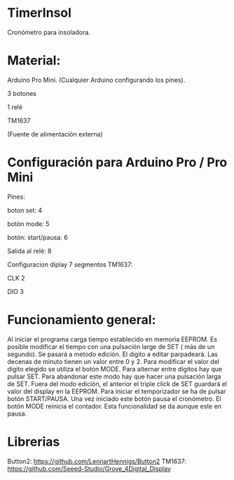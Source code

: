 # TimerInsol

Cronómetro para insoladora.

# Material:
   Arduino Pro Mini. (Cualquier Arduino configurando los pines).
   
   3 botones
   
   1 relé
   
   TM1637
   
   (Fuente de alimentación externa)
   

 # Configuración para Arduino Pro / Pro Mini
 Pines:
 
 boton set: 4
 
 botón mode: 5
 
 botón: start/pausa: 6
 
 Salida al relé: 8
 
 Configuracion diplay 7 segmentos TM1637:
 
  CLK 2
  
  DIO 3
  
  
 # Funcionamiento general:
  Al iniciar el programa carga tiempo establecido en memoria EEPROM.
  Es posible modificar el tiempo con una pulsación large de SET ( más de un segundo). Se pasará a metodo edición. 
  El digito a editar parpadeará. Las decenas de minuto tienen un valor entre 0 y 2. Para modificar el valor del digito
  elegido se utiliza el botón MODE. Para alternar entre dígitos hay que pulsar SET. Para abandonar este modo hay que hacer
  una pulsación larga de SET.
  Fuera del modo edición, el anterior el triple click de SET guardará el valor del display en la EEPROM.
  Para iniciar el temporizador se ha de pulsar botón START/PAUSA. Una vez iniciado este botón pausa el cronómetro.
  El botón MODE reinicia el contador. Esta funcionalidad se da aunque este en pausa.

# Librerias
  Button2: https://github.com/LennartHennigs/Button2
  TM1637: https://github.com/Seeed-Studio/Grove_4Digital_Display